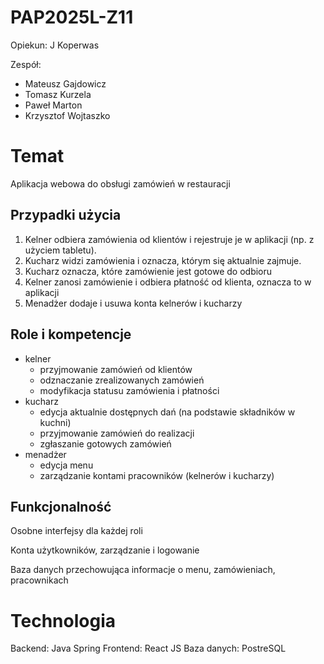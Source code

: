 # PAP2025L-Z11

Opiekun: J Koperwas

Zespół:
- Mateusz Gajdowicz
- Tomasz Kurzela
- Paweł Marton
- Krzysztof Wojtaszko


# Temat

Aplikacja webowa do obsługi zamówień w restauracji

## Przypadki użycia

1. Kelner odbiera zamówienia od klientów i rejestruje je w aplikacji (np. z użyciem tabletu).
2. Kucharz widzi zamówienia i oznacza, którym się aktualnie zajmuje.
3. Kucharz oznacza, które zamówienie jest gotowe do odbioru
4. Kelner zanosi zamówienie i odbiera płatność od klienta, oznacza to w aplikacji
5. Menadżer dodaje i usuwa konta kelnerów i kucharzy

## Role i kompetencje
- kelner
    - przyjmowanie zamówień od klientów
    - odznaczanie zrealizowanych zamówień
    - modyfikacja statusu zamówienia i płatności
- kucharz
    - edycja aktualnie dostępnych dań (na podstawie składników w kuchni)
    - przyjmowanie zamówień do realizacji
    - zgłaszanie gotowych zamówień
- menadżer
    - edycja menu
    - zarządzanie kontami pracowników (kelnerów i kucharzy)

## Funkcjonalność

Osobne interfejsy dla każdej roli

Konta użytkowników, zarządzanie i logowanie

Baza danych przechowująca informacje o menu, zamówieniach, pracownikach

# Technologia

Backend: Java Spring
Frontend: React JS
Baza danych: PostreSQL
